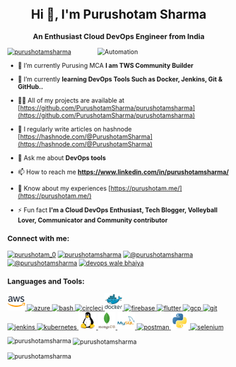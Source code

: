 <h1 align="center">Hi 👋, I'm Purushotam Sharma</h1>
<h3 align="center">An Enthusiast Cloud DevOps Engineer from India</h3>
<img align="right" alt="Automation" width="300" src="https://user-images.githubusercontent.com/55389276/140866485-8fb1c876-9a8f-4d6a-98dc-08c4981eaf70.gif">


<p align="left"> <a href="https://github.com/ryo-ma/github-profile-trophy"><img src="https://github-profile-trophy.vercel.app/?username=purushotamsharma" alt="purushotamsharma" /></a> </p>

- 🔭 I’m currently Purusing MCA **I am TWS Community Builder**

- 🌱 I’m currently **learning DevOps Tools Such as Docker, Jenkins, Git & GitHub..**

- 👨‍💻 All of my projects are available at [https://github.com/PurushotamSharma/purushotamsharma](https://github.com/PurushotamSharma/purushotamsharma)

- 📝 I regularly write articles on hashnode [https://hashnode.com/@PurushotamSharma](https://hashnode.com/@PurushotamSharma)

- 💬 Ask me about **DevOps tools**

- 📫 How to reach me **https://www.linkedin.com/in/purushotamsharma/**

- 📄 Know about my experiences [https://purushotam.me/](https://purushotam.me/)

- ⚡ Fun fact **I'm a Cloud DevOps Enthusiast, Tech Blogger, Volleyball Lover, Communicator and Community contributor**

<h3 align="left">Connect with me:</h3>
<p align="left">
<a href="https://twitter.com/purushotam_0" target="blank"><img align="center" src="https://raw.githubusercontent.com/rahuldkjain/github-profile-readme-generator/master/src/images/icons/Social/twitter.svg" alt="purushotam_0" height="30" width="40" /></a>
<a href="https://linkedin.com/in/purushotamsharma" target="blank"><img align="center" src="https://raw.githubusercontent.com/rahuldkjain/github-profile-readme-generator/master/src/images/icons/Social/linked-in-alt.svg" alt="purushotamsharma" height="30" width="40" /></a>
<a href="https://hashnode.com/@purushotamsharma" target="blank"><img align="center" src="https://raw.githubusercontent.com/rahuldkjain/github-profile-readme-generator/master/src/images/icons/Social/hashnode.svg" alt="@purushotamsharma" height="30" width="40" /></a>
<a href="https://medium.com/@purushotamsharma" target="blank"><img align="center" src="https://raw.githubusercontent.com/rahuldkjain/github-profile-readme-generator/master/src/images/icons/Social/medium.svg" alt="@purushotamsharma" height="30" width="40" /></a>
<a href="https://www.youtube.com/c/devops wale bhaiya" target="blank"><img align="center" src="https://raw.githubusercontent.com/rahuldkjain/github-profile-readme-generator/master/src/images/icons/Social/youtube.svg" alt="devops wale bhaiya" height="30" width="40" /></a>
</p>

<h3 align="left">Languages and Tools:</h3>
<p align="left"> <a href="https://aws.amazon.com" target="_blank" rel="noreferrer"> <img src="https://raw.githubusercontent.com/devicons/devicon/master/icons/amazonwebservices/amazonwebservices-original-wordmark.svg" alt="aws" width="40" height="40"/> </a> <a href="https://azure.microsoft.com/en-in/" target="_blank" rel="noreferrer"> <img src="https://www.vectorlogo.zone/logos/microsoft_azure/microsoft_azure-icon.svg" alt="azure" width="40" height="40"/> </a> <a href="https://www.gnu.org/software/bash/" target="_blank" rel="noreferrer"> <img src="https://www.vectorlogo.zone/logos/gnu_bash/gnu_bash-icon.svg" alt="bash" width="40" height="40"/> </a> <a href="https://circleci.com" target="_blank" rel="noreferrer"> <img src="https://www.vectorlogo.zone/logos/circleci/circleci-icon.svg" alt="circleci" width="40" height="40"/> </a> <a href="https://www.docker.com/" target="_blank" rel="noreferrer"> <img src="https://raw.githubusercontent.com/devicons/devicon/master/icons/docker/docker-original-wordmark.svg" alt="docker" width="40" height="40"/> </a> <a href="https://firebase.google.com/" target="_blank" rel="noreferrer"> <img src="https://www.vectorlogo.zone/logos/firebase/firebase-icon.svg" alt="firebase" width="40" height="40"/> </a> <a href="https://flutter.dev" target="_blank" rel="noreferrer"> <img src="https://www.vectorlogo.zone/logos/flutterio/flutterio-icon.svg" alt="flutter" width="40" height="40"/> </a> <a href="https://cloud.google.com" target="_blank" rel="noreferrer"> <img src="https://www.vectorlogo.zone/logos/google_cloud/google_cloud-icon.svg" alt="gcp" width="40" height="40"/> </a> <a href="https://git-scm.com/" target="_blank" rel="noreferrer"> <img src="https://www.vectorlogo.zone/logos/git-scm/git-scm-icon.svg" alt="git" width="40" height="40"/> </a> <a href="https://www.jenkins.io" target="_blank" rel="noreferrer"> <img src="https://www.vectorlogo.zone/logos/jenkins/jenkins-icon.svg" alt="jenkins" width="40" height="40"/> </a> <a href="https://kubernetes.io" target="_blank" rel="noreferrer"> <img src="https://www.vectorlogo.zone/logos/kubernetes/kubernetes-icon.svg" alt="kubernetes" width="40" height="40"/> </a> <a href="https://www.linux.org/" target="_blank" rel="noreferrer"> <img src="https://raw.githubusercontent.com/devicons/devicon/master/icons/linux/linux-original.svg" alt="linux" width="40" height="40"/> </a> <a href="https://www.mongodb.com/" target="_blank" rel="noreferrer"> <img src="https://raw.githubusercontent.com/devicons/devicon/master/icons/mongodb/mongodb-original-wordmark.svg" alt="mongodb" width="40" height="40"/> </a> <a href="https://www.mysql.com/" target="_blank" rel="noreferrer"> <img src="https://raw.githubusercontent.com/devicons/devicon/master/icons/mysql/mysql-original-wordmark.svg" alt="mysql" width="40" height="40"/> </a> <a href="https://postman.com" target="_blank" rel="noreferrer"> <img src="https://www.vectorlogo.zone/logos/getpostman/getpostman-icon.svg" alt="postman" width="40" height="40"/> </a> <a href="https://www.python.org" target="_blank" rel="noreferrer"> <img src="https://raw.githubusercontent.com/devicons/devicon/master/icons/python/python-original.svg" alt="python" width="40" height="40"/> </a> <a href="https://www.selenium.dev" target="_blank" rel="noreferrer"> <img src="https://raw.githubusercontent.com/detain/svg-logos/780f25886640cef088af994181646db2f6b1a3f8/svg/selenium-logo.svg" alt="selenium" width="40" height="40"/> </a> </p>

<p><img align="left" src="https://github-readme-stats.vercel.app/api/top-langs?username=purushotamsharma&show_icons=true&locale=en&layout=compact" alt="purushotamsharma" /></p>

<p>&nbsp;<img align="center" src="https://github-readme-stats.vercel.app/api?username=purushotamsharma&show_icons=true&locale=en" alt="purushotamsharma" /></p>

<p><img align="center" src="https://github-readme-streak-stats.herokuapp.com/?user=purushotamsharma&" alt="purushotamsharma" /></p>
